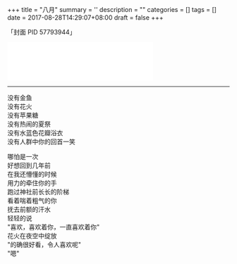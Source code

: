 
+++
title = "八月"
summary = ''
description = ""
categories = []
tags = []
date = 2017-08-28T14:29:07+08:00
draft = false
+++

「封面 PID 57793944」

<iframe frameborder="no" border="0" marginwidth="0" marginheight="0" width=330 height=86 src="//music.163.com/outchain/player?type=2&id=29450761&auto=0&height=66"></iframe>

----

没有金鱼  
没有花火  
没有苹果糖  
没有热闹的夏祭    
没有水蓝色花瓣浴衣  
没有人群中你的回首一笑

哪怕是一次  
好想回到几年前  
在我还懵懂的时候  
用力的牵住你的手  
跑过神社前长长的阶梯  
看着喘着粗气的你  
抚去前额的汗水  
轻轻的说  
"喜欢，喜欢着你，一直喜欢着你"  
花火在夜空中绽放  
"的确很好看，令人喜欢呢"  
"嗯"
    